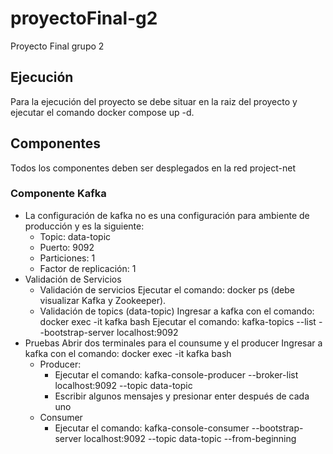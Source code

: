 # proyectoFinal-g2
Proyecto Final grupo 2

## Ejecución
Para la ejecución del proyecto se debe situar en la raiz del proyecto y ejecutar el comando docker compose up -d.

## Componentes
Todos los componentes deben ser desplegados en la red project-net

### Componente Kafka
* La configuración de kafka no es una configuración para ambiente de producción y es la siguiente:
    * Topic: data-topic
    * Puerto: 9092
    * Particiones: 1
    * Factor de replicación: 1
* Validación de Servicios
    * Validación de servicios
        Ejecutar el comando: docker ps (debe visualizar Kafka y Zookeeper).
    * Validación de topics (data-topic)
        Ingresar a kafka con el comando: docker exec -it kafka bash
        Ejecutar el comando: kafka-topics --list --bootstrap-server localhost:9092
* Pruebas
    Abrir dos terminales para el counsume y el producer
    Ingresar a kafka con el comando: docker exec -it kafka bash
    * Producer: 
        * Ejecutar el comando: kafka-console-producer --broker-list localhost:9092 --topic data-topic 
        * Escribir algunos mensajes y presionar enter después de cada uno
    * Consumer
        * Ejecutar el comando: kafka-console-consumer --bootstrap-server localhost:9092 --topic data-topic --from-beginning